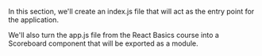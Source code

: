 In this section, we'll create an index.js file that will act as the entry point for the application. 

We'll also turn the app.js file from the React Basics course into a Scoreboard component that will be exported as a module.